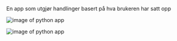 En app som utgjør handlinger basert på hva brukeren har satt opp

![image of python app](https://files.catbox.moe/tm4fgu.png)

![image of python app](https://files.catbox.moe/3y9qb6.png)
